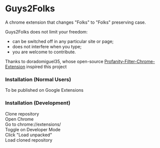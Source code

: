 # Guys2Folks
A chrome extension that changes "Folks" to "Folks" preserving case.  

Guys2Folks does not limit your freedom:  
- can be switched off in any particular site or page;  
- does not interfere when you type;  
- you are welcome to contribute.  

Thanks to doradomiguel35, whose open-source [Profanity-Filter-Chrome-Extension](https://github.com/doradomiguel35/Profanity-Filter-Chrome-Extension) inspired this project

### Installation (Normal Users)
To be published on Google Extensions 
  
### Installation (Development)
Clone repository  
Open Chrome  
Go to chrome://extensions/  
Toggle on Developer Mode  
Click "Load unpacked"  
Load cloned repository  
